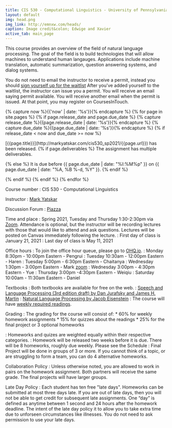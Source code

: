 ```yaml
---
title: CIS 530 - Computational Linguistics - University of Pennsylvania
layout: default
img: head.png
img_link: http://emnxw.com/heads/
caption: Image credit&colon; Edwige and Xavier
active_tab: main_page 
---
```


<!--This course will provide an introduction to computational linguistics, focusing on algorithms, models, and applications.--> 
This course provides an overview of the field of natural language processing. The goal of the field is to build technologies that will allow machines to understand human langauges. Applications include machine translation, automatic summarization, question answering systems, and dialog systems.

<!--<div class="alert alert-success" markdown="1">
CIS 530 will be offered in the Fall by Dr. Clayton Greenberg.  He will be using the CIS waitlist system to issue permits and manage enrollment.  .
!-->
You do not need to email the instructor to receive a permit, instead you should [sign yourself up for the waitlist](https://forms.cis.upenn.edu/waitlist/index.php)
After you've added yourself to the waitlist, the instructor can issue you a permit.  You will receive an email saying permit available. You will receive another email when the permit is issued. At that point, you may register on CoursesInTouch. 


<!--

If you didn't get a permit for the course, but you're still hoping to get in, then you should follow these steps:
1. [Join the class Piazza](https://piazza.com/upenn/spring2020/cis530).
2. [Add yourself to Gradescope](https://www.gradescope.com/courses/80035) with the entry code __MGZXK3__.
3. [Complete Homework 1](http://computational-linguistics-class.org/assignment1.html) by Wednesday (Jan 22nd) before midnight.

If you don't turn in HW1 on time, then you won't be considered for enrollment if any additional permits become available. 
</div>

<div class="alert alert-info" markdown="1">
Grading updates:
* You can opt to take the course pass/fail.
* I'm giving everyone 10 extra late days. You can use up to 3 late days per HW or quiz.
* Since the team-based project is now harder to coordinate, I'm offering a HW option.  You can opt to do 4 weekly HW assignments instead of the term project.
* I'm allowing everyone to drop their lowest scoring quiz 
* I'm allowing everyone to drop their lowest scoring homework assignment (you cannot drop project milestones if you opt to do the project)
</div>

-->

<!-- Display an alert about upcoming homework assignments -->
{% capture now %}{{'now' | date: '%s'}}{% endcapture %}
{% for page in site.pages %}
{% if page.release_date and page.due_date %}
{% capture release_date %}{{page.release_date | date: '%s'}}{% endcapture %}
{% capture due_date %}{{page.due_date | date: '%s'}}{% endcapture %}
{% if release_date < now and due_date >= now %}
<div class="alert alert-info" markdown="span">
<!-- <a href="{{site.baseurl}}/{{page.url}}">{{ page.title }}</a> has been released. -->
<!-- <a href="{{site.baseurl}}+{{page.url}}">{{ page.title }}</a> has been released. -->
<!-- this is annoyingly broken. Why doesn't it render to expansions? -->
[{{page.title}}](http://markyatskar.com/cis530_sp2021/{{page.url}}) has been released.
{% if page.deliverables %}
The assignment has multiple deliverables.

{% else %}
It is due before {{ page.due_date | date: "%I:%M%p" }} on {{ page.due_date | date: "%A, %B %-d, %Y" }}.
{% endif %}
</div>
{% endif %}
{% endif %}
{% endfor %}
<!-- End alert for upcoming homework assignments -->

Course number
: CIS 530 - Computational Linguistics 

Instructor
: [Mark Yatskar](http://www.markyatskar.com/) 

Discussion Forum
: [Piazza](http://piazza.com/upenn/spring2021/cis530)

Time and place
: Spring 2021, Tuesday and Thursday 1:30-2:30pm via [Zoom](https://upenn.zoom.us/j/98444480663?pwd=R0doOXc2eGs1VXI4MEpWcTJpbm5UQT09). Attendance is optional, but the instructor will be recording lectures with those that would like to attend and ask questions. Lectures will be posted on Canvas immediately following the lecture.
: First day of class is January 21, 2021
: Last day of class is May 11, 2021


Office hours
: To join the office hour queue, please go to [OHQ.io](https://ohq.io/courses/193).
: Monday 8:30pm - 10:00pm Eastern - Pengrui
: Tuesday 10:30am - 12:00pm Eastern - Haren
: Tuesday 5:00pm - 6:30pm Eastern - Chaitanya
: Wednesday 1:30pm - 3:00pm Eastern - Mark [zoom](https://upenn.zoom.us/j/91244874322?pwd=N0txcDgzMlhjRjZuZHR2VndqZ0Zsdz09)
: Wednesday 3:00pm - 4:30pm Eastern - Yue
: Thursday 3:00pm -4:30pm Eastern - Weiqiu
: Saturday 10:00am - 11:30am Eastern - Daniel


Textbooks
: Both textbooks are available for free on the web. 
: [Speech and Language Processing (3rd edition draft) by Dan Jurafsky and James H. Martin](https://web.stanford.edu/~jurafsky/slp3/)
: [Natural Language Processing by Jacob Eisenstein](https://github.com/jacobeisenstein/gt-nlp-class/tree/master/notes)
: The course will have [weekly required readings](lectures.html).  


Grading
: The grading for the course will consist of:
    * 60% for weekly homework assignments 
    * 15% for quizzes about the readings 
    * 25% for the final project or 3 optional homeworks

: Homeworks and quizes are weighted equally within their respective categories.
: Homework will be released two weeks before it is due. There will be 8 homeworks, roughly due weekly. Please see the Schedule
: Final Project will be done in groups of 3 or more. If you cannot think of a topic, or are struggling to form a team, you can do 4 alternative homeworks.  
    


Collaboration Policy
: Unless otherwise noted, you are allowed to work in pairs on the homework assignment.  Both partners will receive the same grade.  The final projects will have larger groups. 

Late Day Policy
: Each student has ten free "late days". Homeworks can be submitted at most three days late. If you are out of late days, then you will not be able to get credit for subsequent late assignments. One “day” is defined as anytime between 1 second and 24 hours after the homework deadline. The intent of the late day policy it to allow you to take extra time due to unforseen circumstances like illnesses. You do not need to ask permission to use your late days.

